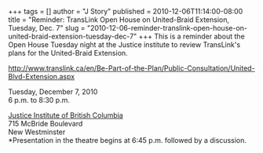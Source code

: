 +++
tags = []
author = "J Story"
published = 2010-12-06T11:14:00-08:00
title = "Reminder: TransLink Open House on United-Braid Extension, Tuesday, Dec. 7"
slug = "2010-12-06-reminder-translink-open-house-on-united-braid-extension-tuesday-dec-7"
+++
This is a reminder about the Open House Tuesday night at the Justice
institute to review TransLink's plans for the United-Braid Extension.  
  
  
<http://www.translink.ca/en/Be-Part-of-the-Plan/Public-Consultation/United-Blvd-Extension.aspx>  
  
  
Tuesday, December 7, 2010  
6 p.m. to 8:30 p.m.  
  
  
[Justice Institute of British
Columbia](http://maps.google.com/maps?f=q&source=s_q&hl=en&geocode=&q=Justice+Institute+of+British+Columbia%2FJibc,+New+Westminster,+British+Columbia,+Canada&sll=49.238953,-122.86103&sspn=0.009064,0.0156&ie=UTF8&hq=Justice+Institute+of+British+Columbia%2FJibc,&hnear=New+Westminster,+Greater+Vancouver+Regional+District,+British+Columbia,+Canada&ll=49.221353,-122.909203&spn=0.034869,0.062399&z=14&iwloc=A)  
715 McBride Boulevard  
New Westminster  
\*Presentation in the theatre begins at 6:45 p.m. followed by a
discussion.

